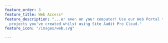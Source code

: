 ```yaml
---
feature_order: 3
feature_title: Web Access*
feature_description: "...or even on your computer! Use our Web Portal to access any
  projects you've created whilst using Site Audit Pro Cloud."
feature_icon: "/images/web.svg"

---
```

